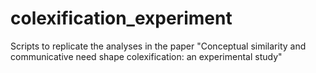 # colexification_experiment
Scripts to replicate the analyses in the paper "Conceptual similarity and communicative need shape colexification: an experimental study"

